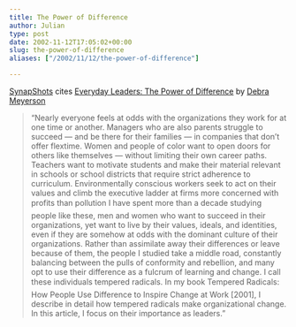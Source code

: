 ```yaml
---
title: The Power of Difference
author: Julian
type: post
date: 2002-11-12T17:05:02+00:00
slug: the-power-of-difference 
aliases: ["/2002/11/12/the-power-of-difference"]

---
```

[SynapShots][1] cites [Everyday Leaders: The Power of Difference][2] by [Debra Meyerson][3]

> &#8220;Nearly everyone feels at odds with the organizations they work for at one time or another. Managers who are also parents struggle to succeed &#8212; and be there for their families &#8212; in companies that don&#8217;t offer flextime. Women and people of color want to open doors for others like themselves &#8212; without limiting their own career paths. Teachers want to motivate students and make their material relevant in schools or school districts that require strict adherence to curriculum. Environmentally conscious workers seek to act on their values and climb the executive ladder at firms more concerned with profits than pollution  I have spent more than a decade studying people like these, men and women who want to succeed in their organizations, yet want to live by their values, ideals, and identities, even if they are somehow at odds with the dominant culture of their organizations. Rather than assimilate away their differences or leave because of them, the people I studied take a middle road, constantly balancing between the pulls of conformity and rebellion, and many opt to use their difference as a fulcrum of learning and change. I call these individuals tempered radicals. In my book <amazonlink asin="0875849059">Tempered Radicals: How People Use Difference to Inspire Change at Work</amazonlink> [2001], I describe in detail how tempered radicals make organizational change. In this article, I focus on their importance as leaders.&#8221;

 [1]: https://www.carbon-unit.blogspot.com/
 [2]: https://www.pfdf.org/leaderbooks/L2L/winter2002/meyerson.html "Everyday Leaders: The Power of Difference -- Debra Meyerson full-text article"
 [3]: https://www.pfdf.org/leaderbooks/meyerson/index.html